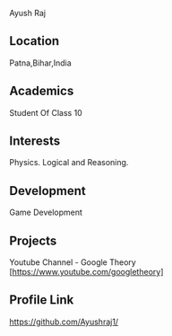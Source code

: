 Ayush Raj

## Location
Patna,Bihar,India

## Academics
Student Of Class 10

## Interests
Physics.
Logical and Reasoning.

## Development
Game Development

## Projects
Youtube Channel - Google Theory [https://www.youtube.com/googletheory]

## Profile Link
https://github.com/Ayushraj1/
